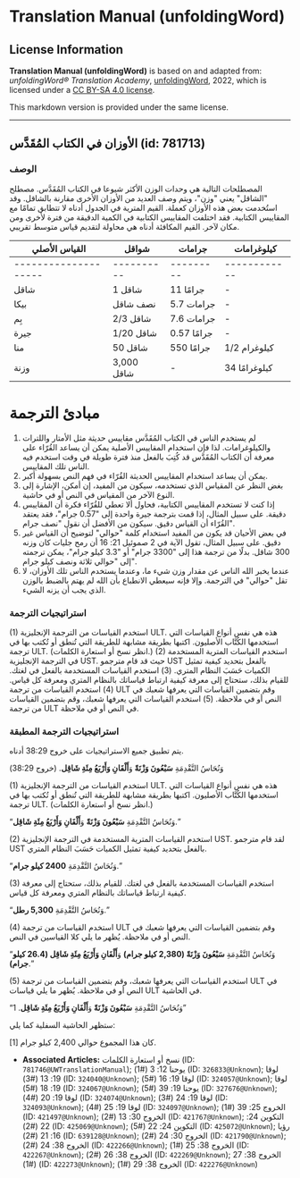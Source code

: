 # Translation Manual (unfoldingWord)

## License Information

**Translation Manual (unfoldingWord)** is based on and adapted from: _unfoldingWord® Translation Academy_, [unfoldingWord](https://unfoldingword.org/utw), 2022, which is licensed under a [CC BY-SA 4.0 license](https://creativecommons.org/licenses/by-sa/4.0/legalcode.en).

This markdown version is provided under the same license.



--------------------------------

## الأوزان في الكتاب المُقَدَّس (id: 781713)

### الوصف

المصطلحات التالية هي وحدات الوزن الأكثر شيوعا في الكتاب المُقَدَّس. مصطلح "الشاقل" يعني "وزن"، ويتم وصف العديد من الأوزان الأخرى مقارنة بالشاقل. وقد استُخدمت بعض هذه الأوزان كعملة. القيم المترية في الجدول أدناه لا تتطابق تمامًا مع المقاييس الكتابية. فقد اختلفت المقاييس الكتابية في الكمية الدقيقة من فترة لأخرى ومن مكان لآخر. القيم المكافئة أدناه هي محاولة لتقديم قياس متوسط تقريبي.

| القياس الأصلي | شواقل | جرامات | كيلوغرامات |
| --- | --- | --- | --- |
| \-\-\-\-\-\-\-\-\-\-\-\-\-\-\-\-\-\-\-\- | \-\-\-\-\-\-\-\-\-\- | \-\-\-\-\-\-\-\-\- | \-\-\-\-\-\-\-\-\-\-\-\- |
| شاقل | 1 شاقل | 11 جرامًا | \- |
| بيكا | نصف شاقل | 5\.7 جرامات | \- |
| بِم | 2/3 شاقل | 7\.6 جرامات | \- |
| جيرة | 1/20 شاقل | 0\.57 جرامًا | \- |
| منا | 50 شاقل | 550 جرامًا | 1/2 كيلوغرام |
| وزنة | 3,000 شاقل | \- | 34 كيلوغرامًا |  |

مبادئ الترجمة
=============

1. لم يستخدم الناس في الكتاب المُقَدَّس مقاييس حديثة مثل الأمتار واللترات والكيلوغرامات. لذا فإن استخدام المقاييس الأصلية يمكن أن يساعد القُرّاء على معرفة أن الكتاب المُقَدَّس قد كُتِبَ بالفعل منذ فترة طويلة في وقت استخدم فيه الناس تلك المقاييس.
2. يمكن أن يساعد استخدام المقاييس الحديثة القُرّاء في فهم النص بسهولة أكبر.
3. بغض النظر عن المقياس الذي تستخدمه، سيكون من المفيد، إن أمكن، الإشارة إلى النوع الآخر من المقياس في النص أو في حاشية.
4. إذا كنت لا تستخدم المقاييس الكتابية، فحاول ألا تعطي للقُرّاء فكرة أن المقاييس دقيقة. على سبيل المثال، إذا قمت بترجمة جيرة واحدة إلى "0\.57 جرام"، فقد يعتقد القُرّاء أن القياس دقيق. سيكون من الأفضل أن نقول "نصف جرام".
5. في بعض الأحيان قد يكون من المفيد استخدام كلمة "حوالي" لتوضيح أن القياس غير دقيق. على سبيل المثال، تقول الآية في 2 صموئيل 21: 16 أن رمح جليات كان وزنه 300 شاقل. بدلًا من ترجمة هذا إلى "3300 جرام" أو "3\.3 كيلو جرام"، يمكن ترجمته إلى "حوالي ثلاثة ونصف كيلو جرام".
6. عندما يخبر الله الناس عن مقدار وزن شيء ما، وعندما يستخدم الناس تلك الأوزان، لا تقل "حوالي" في الترجمة. وإلا فإنه سيعطي الانطباع بأن الله لم يهتم بالضبط بالوزن الذي يجب أن يزنه الشيء.

### استراتيجيات الترجمة

(1\) استخدم القياسات من الترجمة الإنجليزية ULT. هذه هي نفس أنواع القياسات التي استخدمها الكُتَّاب الأصليون. اكتبها بطريقة مشابهة للطريقة التي تُنطق أو تُكتب بها في ترجمة ULT. (انظر نسخ أو استعارة الكلمات.) (2\) استخدم القياسات المترية المستخدمة في الترجمة الإنجليزية UST. حيث قد قام مترجمو UST بالفعل بتحديد كيفية تمثيل الكميات حَسَبَ النظام المتري. (3\) استخدم القياسات المستخدمة بالفعل في لغتك. للقيام بذلك، ستحتاج إلى معرفة كيفية ارتباط قياساتك بالنظام المتري ومعرفة كل قياس. (4\) استخدم القياسات من ترجمة ULT وقم بتضمين القياسات التي يعرفها شعبك في النص أو في ملاحظة. (5\) استخدم القياسات التي يعرفها شعبك، وقم بتضمين القياسات من ترجمة ULT في النص أو في ملاحظة.

### استراتيجيات الترجمة المطبقة

يتم تطبيق جميع الاستراتيجيات على خروج 38:29 أدناه.

وَنُحَاسُ التَّقْدِمَةِ **سَبْعُونَ وَزْنَةً** وَ**أَلْفَانِ وَأَرْبَعُ مِئَةِ شَاقِل**. (خروج 38:29\)

(1\) استخدم القياسات من الترجمة الإنجليزية ULT. هذه هي نفس أنواع القياسات التي استخدمها الكُتَّاب الأصليون. اكتبها بطريقة مشابهة للطريقة التي تُنطق أو تُكتب بها في ترجمة ULT. (انظر نسخ أو استعارة الكلمات.)

“وَنُحَاسُ التَّقْدِمَةِ **سَبْعُونَ وَزْنَةً** وَ**أَلْفَانِ وَأَرْبَعُ مِئَةِ شَاقِل**.”

(2\) استخدم القياسات المترية المستخدمة في الترجمة الإنجليزية UST. لقد قام مترجمو UST بالفعل بتحديد كيفية تمثيل الكميات حَسَبَ النظام المتري.

“وَنُحَاسُ التَّقْدِمَةِ **2400 كيلو جرام**.”

(3\) استخدم القياسات المستخدمة بالفعل في لغتك. للقيام بذلك، ستحتاج إلى معرفة كيفية ارتباط قياساتك بالنظام المتري ومعرفة كل قياس.

“وَنُحَاسُ التَّقْدِمَةِ **5,300 رطل**.”

(4\) استخدم القياسات من ترجمة ULT وقم بتضمين القياسات التي يعرفها شعبك في النص أو في ملاحظة. يُظهر ما يلي كلا القياسين في النص.

“وَنُحَاسُ التَّقْدِمَةِ **سَبْعُونَ وَزْنَةً (2,380 كيلو جرام)** وَ**أَلْفَانِ وَأَرْبَعُ مِئَةِ شَاقِل (26\.4 كيلو جرام)**.”

(5\) استخدم القياسات التي يعرفها شعبك، وقم بتضمين القياسات من ترجمة ULT في النص أو في ملاحظة. يُظهر ما يلي قياسات ULT في الحاشية.

“وَنُحَاسُ التَّقْدِمَةِ **سَبْعُونَ وَزْنَةً** وَ**أَلْفَانِ وَأَرْبَعُ مِئَةِ شَاقِل**. 1”

ستظهر الحاشية السفلية كما يلي:

\[1] كان هذا المجموع حوالي 2,400 كيلو جرام.

* **Associated Articles:** نسخ أو استعارة الكلمات (ID: `781746@UWTranslationManual`); يوحنا 12: 3 (#1) (ID: `326833@Unknown`); لوقا 19: 13 (#3) (ID: `324040@Unknown`); لوقا 19: 16 (#5) (ID: `324057@Unknown`); لوقا 19: 18 (#5) (ID: `324067@Unknown`); يوحنا 19: 39 (#5) (ID: `327676@Unknown`); لوقا 19: 20 (#4) (ID: `324074@Unknown`); لوقا 19: 24 (#3) (ID: `324093@Unknown`); لوقا 19: 25 (#4) (ID: `324097@Unknown`); الخروج 25: 39 (#1) (ID: `421497@Unknown`); الخروج 30: 13 (#2) (ID: `421767@Unknown`); التكوين 24: 22 (#2) (ID: `425069@Unknown`); التكوين 24: 22 (#5) (ID: `425072@Unknown`); رؤيا 16: 21 (#2) (ID: `639128@Unknown`); الخروج 30: 24 (#2) (ID: `421790@Unknown`); الخروج 38: 24 (#2) (ID: `422266@Unknown`); الخروج 38: 25 (#1) (ID: `422267@Unknown`); الخروج 38: 26 (#2) (ID: `422269@Unknown`); الخروج 38: 27 (#1) (ID: `422273@Unknown`); الخروج 38: 29 (#1) (ID: `422276@Unknown`)

